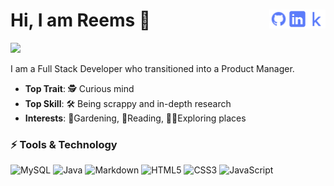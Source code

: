 # Hi, I am Reems 👋 [<img align="right" src="./img/icons8-kaggle-32.png" style="height:30px; width:30px;">](https://www.kaggle.com/rtk2018) [<img align="right" src="./img/icons8-linkedin-50.png" style="height:30px; width:30px;">](https://www.linkedin.com/in/reemstk/) [<img align="right" src="./img/icons8-github-32.png" style="height:30px; width:30px;">](https://reemstk.github.io/) 

![](https://komarev.com/ghpvc/?username=reemstk26&color=green)  

I am a Full Stack Developer who transitioned into a Product Manager.

- **Top Trait**: 🕵️ Curious mind 
- **Top Skill**: 🛠️ Being scrappy and in-depth research 
- **Interests**: 🌱Gardening, 📔Reading, 🚵‍♀️Exploring places 


<!-- BLOG-POST-LIST:START
### 💻 My Latest Blogs  
- [Title](url)
-->

<!-- GITHUB STATS
[![My GitHub Stats](https://github-readme-stats.vercel.app/api/?username=reemstk&count_private=true&theme=tokyonight&showicons=true)]()
-->


<!--### 🥇Competitions

| Competition | Rank/Score|
|--|--|
|[Predict Customer Churn](https://www.kaggle.com/competitions/ftmba-nmims-predictive-2020) |12|
-->

<!-- GITHUB LANGUAGE STATS
[![My GitHub Language Stats](https://github-readme-stats.vercel.app/api/top-langs/?username=reemstk&layout=compact&&show_icons=true&langs_count=5&theme=tokyonight)]()
-->

### ⚡ Tools & Technology
![MySQL](https://img.shields.io/badge/mysql-%2300f.svg?style=for-the-badge&logo=mysql&logoColor=white) 
![Java](https://img.shields.io/badge/java-%23ED8B00.svg?style=for-the-badge&logo=java&logoColor=white) 
![Markdown](https://img.shields.io/badge/markdown-%23000000.svg?style=for-the-badge&logo=markdown&logoColor=white) 
![HTML5](https://img.shields.io/badge/html5-%23E34F26.svg?style=for-the-badge&logo=html5&logoColor=white) 
![CSS3](https://img.shields.io/badge/css3-%231572B6.svg?style=for-the-badge&logo=css3&logoColor=white) 
![JavaScript](https://img.shields.io/badge/javascript-%23323330.svg?style=for-the-badge&logo=javascript&logoColor=%23F7DF1E)

